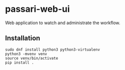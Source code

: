 passari-web-ui
=====================

Web application to watch and administrate the workflow.

Installation
------------

```
sudo dnf install python3 python3-virtualenv
python3 -mvenv venv
source venv/bin/activate
pip install .
```
